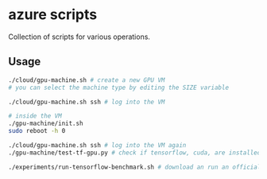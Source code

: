 # azure scripts

Collection of scripts for various operations.

## Usage

```bash
./cloud/gpu-machine.sh # create a new GPU VM
# you can select the machine type by editing the SIZE variable

./cloud/gpu-machine.sh ssh # log into the VM

# inside the VM
./gpu-machine/init.sh
sudo reboot -h 0

./cloud/gpu-machine.sh ssh # log into the VM again
./gpu-machine/test-tf-gpu.py # check if tensorflow, cuda, are installed prpoerly

./experiments/run-tensorflow-benchmark.sh # download an run an official benchmark
```
